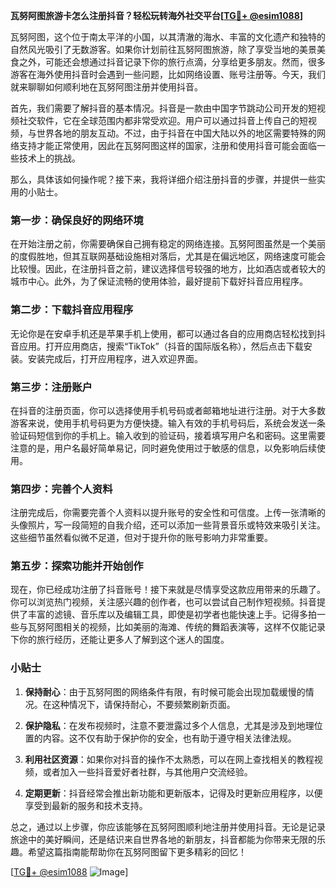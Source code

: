 **瓦努阿图旅游卡怎么注册抖音？轻松玩转海外社交平台[[TG💪+ @esim1088](https://t.me/s/esim1088)]**

瓦努阿图，这个位于南太平洋的小国，以其清澈的海水、丰富的文化遗产和独特的自然风光吸引了无数游客。如果你计划前往瓦努阿图旅游，除了享受当地的美景美食之外，可能还会想通过抖音记录下你的旅行点滴，分享给更多朋友。然而，很多游客在海外使用抖音时会遇到一些问题，比如网络设置、账号注册等。今天，我们就来聊聊如何顺利地在瓦努阿图注册并使用抖音。

首先，我们需要了解抖音的基本情况。抖音是一款由中国字节跳动公司开发的短视频社交软件，它在全球范围内都非常受欢迎。用户可以通过抖音上传自己的短视频，与世界各地的朋友互动。不过，由于抖音在中国大陆以外的地区需要特殊的网络支持才能正常使用，因此在瓦努阿图这样的国家，注册和使用抖音可能会面临一些技术上的挑战。

那么，具体该如何操作呢？接下来，我将详细介绍注册抖音的步骤，并提供一些实用的小贴士。

### 第一步：确保良好的网络环境

在开始注册之前，你需要确保自己拥有稳定的网络连接。瓦努阿图虽然是一个美丽的度假胜地，但其互联网基础设施相对落后，尤其是在偏远地区，网络速度可能会比较慢。因此，在注册抖音之前，建议选择信号较强的地方，比如酒店或者较大的城市中心。此外，为了保证流畅的使用体验，最好提前下载好抖音应用程序。

### 第二步：下载抖音应用程序

无论你是在安卓手机还是苹果手机上使用，都可以通过各自的应用商店轻松找到抖音应用。打开应用商店，搜索“TikTok”（抖音的国际版名称），然后点击下载安装。安装完成后，打开应用程序，进入欢迎界面。

### 第三步：注册账户

在抖音的注册页面，你可以选择使用手机号码或者邮箱地址进行注册。对于大多数游客来说，使用手机号码更为方便快捷。输入有效的手机号码后，系统会发送一条验证码短信到你的手机上。输入收到的验证码，接着填写用户名和密码。这里需要注意的是，用户名最好简单易记，同时避免使用过于敏感的信息，以免影响后续使用。

### 第四步：完善个人资料

注册完成后，你需要完善个人资料以提升账号的安全性和可信度。上传一张清晰的头像照片，写一段简短的自我介绍，还可以添加一些背景音乐或特效来吸引关注。这些细节虽然看似微不足道，但对于提升你的账号影响力非常重要。

### 第五步：探索功能并开始创作

现在，你已经成功注册了抖音账号！接下来就是尽情享受这款应用带来的乐趣了。你可以浏览热门视频，关注感兴趣的创作者，也可以尝试自己制作短视频。抖音提供了丰富的滤镜、音乐库以及编辑工具，即使是初学者也能快速上手。记得多拍一些与瓦努阿图相关的视频，比如美丽的海滩、传统的舞蹈表演等，这样不仅能记录下你的旅行经历，还能让更多人了解到这个迷人的国度。

### 小贴士

1. **保持耐心**：由于瓦努阿图的网络条件有限，有时候可能会出现加载缓慢的情况。在这种情况下，请保持耐心，不要频繁刷新页面。
   
2. **保护隐私**：在发布视频时，注意不要泄露过多个人信息，尤其是涉及到地理位置的内容。这不仅有助于保护你的安全，也有助于遵守相关法律法规。

3. **利用社区资源**：如果你对抖音的操作不太熟悉，可以在网上查找相关的教程视频，或者加入一些抖音爱好者社群，与其他用户交流经验。

4. **定期更新**：抖音经常会推出新功能和更新版本，记得及时更新应用程序，以便享受到最新的服务和技术支持。

总之，通过以上步骤，你应该能够在瓦努阿图顺利地注册并使用抖音。无论是记录旅途中的美好瞬间，还是结识来自世界各地的新朋友，抖音都能为你带来无限的乐趣。希望这篇指南能帮助你在瓦努阿图留下更多精彩的回忆！

[[TG💪+ @esim1088](https://t.me/s/esim1088) ![Image](https://i.postimg.cc/4NQfJmqS/Snipaste-2025-05-13-00-14-12.png)]